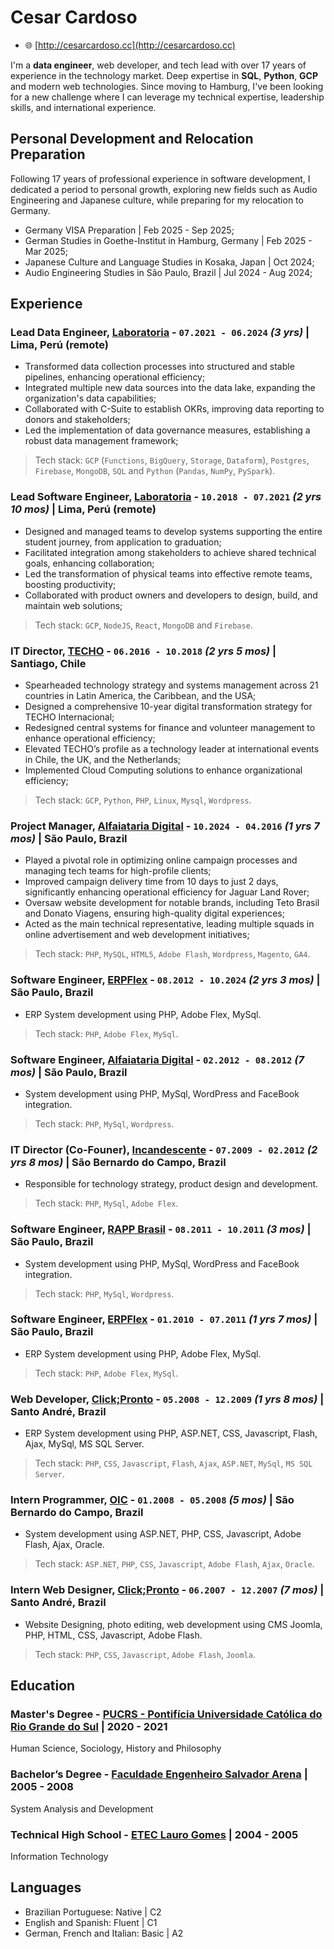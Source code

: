 <!-- The (first) h1 will be used as the <title> of the HTML page -->
# Cesar Cardoso

<!-- The unordered list immediately after the h1 will be formatted on a single
line. It is intended to be used for contact details -->
<!-- - ✉️ <email@some-email-server.com> -->
<!-- - 📞 +00-0000-0000 -->
- 🌐 [http://cesarcardoso.cc](http://cesarcardoso.cc)
<!-- - 🏠 My Address Street, 0 - 00000 - City, CC -->

<!-- The paragraph after the h1 and ul and before the first h2 is optional. It
is intended to be used for a short summary. -->
I'm a __data engineer__, web developer, and tech lead with over 17 years of experience in the technology market. Deep expertise in __SQL__, __Python__, __GCP__ and modern web technologies. Since moving to Hamburg, I've been looking for a new challenge where I can leverage my technical expertise, leadership skills, and international experience.

## Personal Development and Relocation Preparation

Following 17 years of professional experience in software development, I dedicated a period to personal growth, exploring new fields such as Audio Engineering and Japanese culture, while preparing for my relocation to Germany.

- Germany VISA Preparation | Feb 2025 - Sep 2025;
- German Studies in Goethe-Institut in Hamburg, Germany | Feb 2025 - Mar 2025;
- Japanese Culture and Language Studies in Kosaka, Japan | Oct 2024;
- Audio Engineering Studies in São Paulo, Brazil | Jul 2024 - Aug 2024;

## Experience

<!-- You have to wrap the "left" and "right" half of these headings in spans by
hand -->
### <span>Lead Data Engineer, [Laboratoria](https://laboratoria.la/) - `07.2021 - 06.2024` _(3 yrs)_</span> <span><span> | </span>Lima, Perú (remote)</span>
<!-- Thinking about say something about the place -->
- Transformed data collection processes into structured and stable pipelines, enhancing operational efficiency;
- Integrated multiple new data sources into the data lake, expanding the organization's data capabilities;
- Collaborated with C-Suite to establish OKRs, improving data reporting to donors and stakeholders;
- Led the implementation of data governance measures, establishing a robust data management framework;

> Tech stack: `GCP` (`Functions`, `BigQuery`, `Storage`, `Dataform`), `Postgres`, `Firebase`, `MongoDB`, `SQL` and `Python` (`Pandas`, `NumPy`, `PySpark`).


### <span>Lead Software Engineer, [Laboratoria](https://laboratoria.la/) - `10.2018 - 07.2021` _(2 yrs 10 mos)_</span> <span><span> | </span>Lima, Perú (remote)</span>
<!-- Thinking about say something about the place -->
- Designed and managed teams to develop systems supporting the entire student journey, from application to graduation;
- Facilitated integration among stakeholders to achieve shared technical goals, enhancing collaboration;
- Led the transformation of physical teams into effective remote teams, boosting productivity;
- Collaborated with product owners and developers to design, build, and maintain web solutions;

> Tech stack: `GCP`, `NodeJS`, `React`, `MongoDB` and `Firebase`.


### <span>IT Director, [TECHO](https://www.techo.org/) - `06.2016 - 10.2018` _(2 yrs 5 mos)_</span> <span><span> | </span>Santiago, Chile</span>
<!-- Thinking about say something about the place -->
- Spearheaded technology strategy and systems management across 21 countries in Latin America, the Caribbean, and the USA;
- Designed a comprehensive 10-year digital transformation strategy for TECHO Internacional;
- Redesigned central systems for finance and volunteer management to enhance operational efficiency;
- Elevated TECHO’s profile as a technology leader at international events in Chile, the UK, and the Netherlands;
- Implemented Cloud Computing solutions to enhance organizational efficiency;

> Tech stack: `GCP`, `Python`, `PHP`, `Linux`, `Mysql`, `Wordpress`.


### <span>Project Manager, [Alfaiataria Digital](https://www.linkedin.com/company/alfaiataria-digital/posts/?feedView=all) - `10.2024 - 04.2016` _(1 yrs 7 mos)_</span> <span><span> | </span>São Paulo, Brazil</span>

<!-- Thinking about say something about the place -->
- Played a pivotal role in optimizing online campaign processes and managing tech teams for high-profile clients;
- Improved campaign delivery time from 10 days to just 2 days, significantly enhancing operational efficiency for Jaguar Land Rover;
- Oversaw website development for notable brands, including Teto Brasil and Donato Viagens, ensuring high-quality digital experiences;
- Acted as the main technical representative, leading multiple squads in online advertisement and web development initiatives;

> Tech stack: `PHP`, `MySQL`, `HTML5`, `Adobe Flash`, `Wordpress`, `Magento`, `GA4`.

### <span>Software Engineer, [ERPFlex](https://erpflex.com.br/) - `08.2012 - 10.2024` _(2 yrs 3 mos)_</span> <span><span> | </span>São Paulo, Brazil</span>

<!-- Thinking about say something about the place -->
- ERP System development using PHP, Adobe Flex, MySql.

> Tech stack: `PHP`, `Adobe Flex`, `MySql`.

### <span>Software Engineer, [Alfaiataria Digital](https://www.linkedin.com/company/alfaiataria-digital/posts/?feedView=all) - `02.2012 - 08.2012` _(7 mos)_</span> <span><span> | </span>São Paulo, Brazil</span>

<!-- Thinking about say something about the place -->
- System development using PHP, MySql, WordPress and FaceBook integration.

> Tech stack: `PHP`, `MySql`, `Wordpress`.


### <span>IT Director (Co-Founer), [Incandescente](https://www.incandescente.com.br/) - `07.2009 - 02.2012` _(2 yrs 8 mos)_</span> <span><span> | </span>São Bernardo do Campo, Brazil</span>

<!-- Thinking about say something about the place -->
- Responsible for technology strategy, product design and development.

> Tech stack: `PHP`, `MySql`, `Adobe Flex`.


### <span>Software Engineer, [RAPP Brasil](https://www.rapp.com/) - `08.2011 - 10.2011` _(3 mos)_</span> <span><span> | </span>São Paulo, Brazil</span>

<!-- Thinking about say something about the place -->
- System development using PHP, MySql, WordPress and FaceBook integration.

> Tech stack: `PHP`, `MySql`, `Wordpress`.


### <span>Software Engineer, [ERPFlex](https://erpflex.com.br/) - `01.2010 - 07.2011` _(1 yrs 7 mos)_</span> <span><span> | </span>São Paulo, Brazil</span>

<!-- Thinking about say something about the place -->
- ERP System development using PHP, Adobe Flex, MySql.

> Tech stack: `PHP`, `Adobe Flex`, `MySql`.


### <span>Web Developer, [Click;Pronto](https://www.clickpronto.com.br/) - `05.2008 - 12.2009` _(1 yrs 8 mos)_</span> <span><span> | </span>Santo André, Brazil</span>

<!-- Thinking about say something about the place -->
- ERP System development using PHP, ASP.NET, CSS, Javascript, Flash, Ajax, MySql, MS SQL Server.

> Tech stack: `PHP`, `CSS`, `Javascript`, `Flash`, `Ajax`, `ASP.NET`, `MySql`, `MS SQL Server`.


### <span>Intern Programmer, [OIC](https://oic.com.br/) - `01.2008 - 05.2008` _(5 mos)_</span> <span><span> | </span>São Bernardo do Campo, Brazil</span>

<!-- Thinking about say something about the place -->
- System development using ASP.NET, PHP, CSS, Javascript, Adobe Flash, Ajax, Oracle.

> Tech stack: `ASP.NET`, `PHP`, `CSS`, `Javascript`, `Adobe Flash`, `Ajax`, `Oracle`.


### <span>Intern Web Designer, [Click;Pronto](https://www.clickpronto.com.br/) - `06.2007 - 12.2007` _(7 mos)_</span> <span><span> | </span>Santo André, Brazil</span>

<!-- Thinking about say something about the place -->
- Website Designing, photo editing, web development using CMS Joomla, PHP, HTML, CSS, Javascript, Adobe Flash.

> Tech stack: `PHP`, `CSS`, `Javascript`, `Adobe Flash`, `Joomla`.



## Education

### <span>Master's Degree - [PUCRS - Pontifícia Universidade Católica do Rio Grande do Sul](https://online.pucrs.br/)</span> <span><span> | </span>2020 - 2021</span>
Human Science, Sociology, History and Philosophy

### <span>Bachelor’s Degree - [Faculdade Engenheiro Salvador Arena](https://faculdadesalvadorarena.org.br)</span> <span><span> | </span>2005 - 2008</span>
System Analysis and Development

### <span>Technical High School - [ETEC Lauro Gomes](http://www.etelg.com.br)</span> <span><span> | </span>2004 - 2005</span>
Information Technology


## Languages

- Brazilian Portuguese: Native | C2
- English and Spanish: Fluent | C1
- German, French and Italian: Basic | A2
